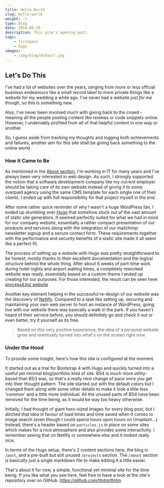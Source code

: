```yaml
---
title: Hello World
slug: hello-world
weight: -1
type: blog
date: 2018-08-20
description: This site's opening post.
tags:
    - firstpost
    - hugo
images:
    - /img/blog/default.jpg
---
```


## Let's Do This

I've had a lot of websites over the years, ranging from more or less official business endeavours like a small record label to more private things like a website for my wedding a while ago. I've never had a website _just for me_ though, so this is something new.

Also, I've never been involved much with giving back to _the crowd_ - meaning all the people posting content like reviews or code snippets online. However, I undeniably profited from all of that helpful content in one way or another.

So, I guess aside from tracking my thoughts and logging both achievements and failures, another aim for this site shall be giving back something to the online world.

### How it Came to Be

As mentioned in the [About section](/about), I'm working in IT for many years and I've always been very interested in web design. As such, I strongly supported the notion that a software development company like my current employer should be taking care of its own website instead of giving it to some overpaid agency using the same CMS template for each single one of their clients. I ended up with full responsibility for that project myself in the end.

After some rather quick reminder of why I wasn't a huge WordPress fan, I ended up stumbling over <a href="https://gohugo.io" rel="noopener" target="_blank">Hugo</a> that somehow stuck out of the vast amount of static site generators. It seemed perfectly suited for what we had in mind for our company website, essentially a rather compact presentation of our products and services along with the integration of our mailchimp newsletter signup and a secure contact form. These requirements together with the performance and security benefits of a static site made it all seem like a perfect fit.

The process of setting up a website with Hugo was pretty straightforward to be honest, mostly thanks to their excellent documentation and the logical structure behind the whole thing. After about 6 weeks of part-time work during hotel nights and airport waiting times, a completely reworked website was ready, essentially based on a custom theme I ended up creating for our purposes. For those interested, the result can be seen here: <a href="https://process4.biz" rel="noopener" target="_blank">process4.biz website</a>

Another key element helping in the successful re-design of our website was the discovery of <a href="https://netlify.com" rel="noopener" target="_blank">Netlify</a>. Compared to a task like setting up, securing and maintaining your own web server to host an instance of WordPress, going live with our website there was basically a walk in the park. If you haven't heard of their service before, you should definitely go and check it out or even better, try it yourself as its free.

> Based on this very positive experience, the idea of a personal website grew and eventually turned into what's on the screen right now.

### Under the Hood

To provide some insight, here's how this site is configured at the moment.

It started out as a trial for Bootstrap 4 with Hugo and quickly turned into a useful yet minimal blog/portfolio kind of site. BS4 is much more utility-based than BS3 was, so that's a really nice change of pace once you get into their thought pattern. The site started out with the default colors but I changed them along with some other details to make it look a little less 'common' and a little more individual. All the unused parts of BS4 have been removed for the time being, as it would be way too heavy otherwise.

Initially, I had thought of giant hero-sized images for every blog post, but I ditched that idea in favour of load times and time saved when it comes to image search (even though I could spend hours upon hours on Unsplash...). Instead, there's a header based on `particles.js` in place on some sites which makes for a nice atmosphere and also provides some interactivity. I remember seeing that on Netlify or somewhere else and it looked really nice.

In terms of the Hugo setup, there's 2 content sections here, the blog in `/post`, and a pre-built but still unused `/projects` section. The `/about` section is basically just a single markdown file to make editing it a little easier.

That's about it for now, a simple, functional yet minimal site for the time being. If you like what you see here, feel free to have a look at the site's repository over on GitHub: https://github.com/ttntm/ttntm